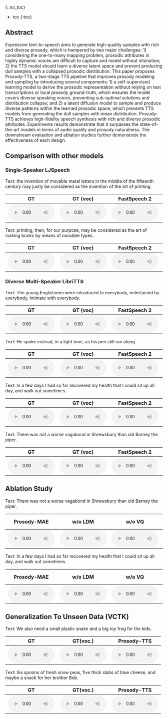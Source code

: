 

{:.no_toc}
* toc
{:toc}
## Abstract

Expressive text-to-speech aims to generate high-quality samples with rich and diverse prosody, which is hampered by two major challenges: 1) considering the one-to-many mapping problem, prosodic attributes in highly dynamic voices are difficult to capture and model without intonation; 2) the TTS model should learn a diverse latent space and prevent producing dull samples with a collapsed prosodic distribution. This paper proposes Prosody-TTS, a two-stage TTS pipeline that improves prosody modeling and sampling by introducing several components: 1) a self-supervised learning model to derive the prosodic representation without relying on text transcriptions or local prosody ground-truth, which ensures the model covers diverse speaking voices, preventing sub-optimal solutions and distribution collapse; and 2) a latent diffusion model to sample and produce diverse patterns within the learned prosodic space, which prevents TTS models from generating the dull samples with mean distribution. Prosody-TTS achieves high-fidelity speech synthesis with rich and diverse prosodic attributes. Experiments results demonstrate that it surpasses the state-of-the-art models in terms of audio quality and prosody naturalness. The downstream evaluation and ablation studies further demonstrate the effectiveness of each design.

## Comparison with other models

### Single-Speaker LJSpeech

<ruby>Text: the invention of movable metal letters in the middle of the fifteenth century may justly be considered as the invention of the art of printing. </ruby>

<table>
	<thead>
		<tr>
			<th style="text-align: center">GT</th>
            <th style="text-align: center">GT (voc)</th>
			<th style="text-align: center">FastSpeech 2</th>
			<th style="text-align: center">Meta-StyleSpeech</th>
            <th style="text-align: center">Glow-TTS</th>
			<th style="text-align: center">Grad-TTS</th>
			<th style="text-align: center">YourTTS</th>
            <th style="text-align: center">Prosody-TTS</th>
		</tr>
	</thead>
	<tbody>
		<tr>
			<td style="text-align: center"><audio controls style="width: 150px;"><source src="wavs/LJSpeech/GT/LJ001-0005.wav" type="audio/wav"></audio></td>
			<td style="text-align: center"><audio controls style="width: 150px;"><source src="wavs/LJSpeech/GT(voc)/LJ001-0005.wav" type="audio/wav"></audio></td>
            <td style="text-align: center"><audio controls style="width: 150px;"><source src="wavs/LJSpeech/FastSpeech2/LJ001-0005.wav" type="audio/wav"></audio></td>
			<td style="text-align: center"><audio controls style="width: 150px;"><source src="wavs/LJSpeech/StyleSpeech/LJ001-0005.wav" type="audio/wav"></audio></td>
            <td style="text-align: center"><audio controls style="width: 150px;"><source src="wavs/LJSpeech/GlowTTS/LJ001-0005.wav" type="audio/wav"></audio></td>
			<td style="text-align: center"><audio controls style="width: 150px;"><source src="wavs/LJSpeech/Grad-TTS/LJ001-0005.wav" type="audio/wav"></audio></td>
            <td style="text-align: center"><audio controls style="width: 150px;"><source src="wavs/LJSpeech/YourTTS/LJ001-0005.wav" type="audio/wav"></audio></td>
            <td style="text-align: center"><audio controls style="width: 150px;"><source src="wavs/LJSpeech/Prosody-TTS/LJ001-0005.wav" type="audio/wav"></audio></td>
		</tr>
	</tbody>
</table>


<ruby>Text: printing, then, for our purpose, may be considered as the art of making books by means of movable types. </ruby>

<table>
	<thead>
		<tr>
			<th style="text-align: center">GT</th>
            <th style="text-align: center">GT (voc)</th>
			<th style="text-align: center">FastSpeech 2</th>
			<th style="text-align: center">Meta-StyleSpeech</th>
            <th style="text-align: center">Glow-TTS</th>
			<th style="text-align: center">Grad-TTS</th>
			<th style="text-align: center">YourTTS</th>
            <th style="text-align: center">Prosody-TTS</th>
		</tr>
	</thead>
	<tbody>
		<tr>
			<td style="text-align: center"><audio controls style="width: 150px;"><source src="wavs/LJSpeech/GT/LJ001-0009.wav" type="audio/wav"></audio></td>
			<td style="text-align: center"><audio controls style="width: 150px;"><source src="wavs/LJSpeech/GT(voc)/LJ001-0009.wav" type="audio/wav"></audio></td>
            <td style="text-align: center"><audio controls style="width: 150px;"><source src="wavs/LJSpeech/FastSpeech2/LJ001-0009.wav" type="audio/wav"></audio></td>
			<td style="text-align: center"><audio controls style="width: 150px;"><source src="wavs/LJSpeech/StyleSpeech/LJ001-0009.wav" type="audio/wav"></audio></td>
            <td style="text-align: center"><audio controls style="width: 150px;"><source src="wavs/LJSpeech/GlowTTS/LJ001-0009.wav" type="audio/wav"></audio></td>
			<td style="text-align: center"><audio controls style="width: 150px;"><source src="wavs/LJSpeech/Grad-TTS/LJ001-0009.wav" type="audio/wav"></audio></td>
            <td style="text-align: center"><audio controls style="width: 150px;"><source src="wavs/LJSpeech/YourTTS/LJ001-0009.wav" type="audio/wav"></audio></td>
            <td style="text-align: center"><audio controls style="width: 150px;"><source src="wavs/LJSpeech/Prosody-TTS/LJ001-0009.wav" type="audio/wav"></audio></td>
		</tr>
	</tbody>
</table>


### Diverse Multi-Speaker LibriTTS
<ruby>Text: The young Englishmen were introduced to everybody, entertained by everybody, intimate with everybody.</ruby>
<table>
	<thead>
		<tr>
			<th style="text-align: center">GT</th>
            <th style="text-align: center">GT (voc)</th>
			<th style="text-align: center">FastSpeech 2</th>
			<th style="text-align: center">Meta-StyleSpeech</th>
            <th style="text-align: center">Glow-TTS</th>
			<th style="text-align: center">Grad-TTS</th>
			<th style="text-align: center">YourTTS</th>
            <th style="text-align: center">Prosody-TTS</th>
		</tr>
	</thead>
	<tbody>
		<tr>
			<td style="text-align: center"><audio controls style="width: 150px;"><source src="wavs/LibriTTS/GT/003.wav" type="audio/wav"></audio></td>
			<td style="text-align: center"><audio controls style="width: 150px;"><source src="wavs/LibriTTS/GT(voc)/003.wav" type="audio/wav"></audio></td>
            <td style="text-align: center"><audio controls style="width: 150px;"><source src="wavs/LibriTTS/FastSpeech2/003.wav" type="audio/wav"></audio></td>
			<td style="text-align: center"><audio controls style="width: 150px;"><source src="wavs/LibriTTS/StyleSpeech/003.wav" type="audio/wav"></audio></td>
            <td style="text-align: center"><audio controls style="width: 150px;"><source src="wavs/LibriTTS/GlowTTS/003.wav" type="audio/wav"></audio></td>
			<td style="text-align: center"><audio controls style="width: 150px;"><source src="wavs/LibriTTS/Grad-TTS/003.wav" type="audio/wav"></audio></td>
            <td style="text-align: center"><audio controls style="width: 150px;"><source src="wavs/LibriTTS/YourTTS/003.wav" type="audio/wav"></audio></td>
            <td style="text-align: center"><audio controls style="width: 150px;"><source src="wavs/LibriTTS/Prosody-TTS/003.wav" type="audio/wav"></audio></td>
		</tr>
	</tbody>
</table>

<ruby>Text: He spoke instead, in a light tone, as his pen still ran along.</ruby>
<table>
	<thead>
		<tr>
			<th style="text-align: center">GT</th>
            <th style="text-align: center">GT (voc)</th>
			<th style="text-align: center">FastSpeech 2</th>
			<th style="text-align: center">Meta-StyleSpeech</th>
            <th style="text-align: center">Glow-TTS</th>
			<th style="text-align: center">Grad-TTS</th>
			<th style="text-align: center">YourTTS</th>
            <th style="text-align: center">Prosody-TTS</th>
		</tr>
	</thead>
	<tbody>
		<tr>
			<td style="text-align: center"><audio controls style="width: 150px;"><source src="wavs/LibriTTS/GT/004.wav" type="audio/wav"></audio></td>
			<td style="text-align: center"><audio controls style="width: 150px;"><source src="wavs/LibriTTS/GT(voc)/004.wav" type="audio/wav"></audio></td>
            <td style="text-align: center"><audio controls style="width: 150px;"><source src="wavs/LibriTTS/FastSpeech2/004.wav" type="audio/wav"></audio></td>
			<td style="text-align: center"><audio controls style="width: 150px;"><source src="wavs/LibriTTS/StyleSpeech/004.wav" type="audio/wav"></audio></td>
            <td style="text-align: center"><audio controls style="width: 150px;"><source src="wavs/LibriTTS/GlowTTS/004.wav" type="audio/wav"></audio></td>
			<td style="text-align: center"><audio controls style="width: 150px;"><source src="wavs/LibriTTS/Grad-TTS/004.wav" type="audio/wav"></audio></td>
            <td style="text-align: center"><audio controls style="width: 150px;"><source src="wavs/LibriTTS/YourTTS/004.wav" type="audio/wav"></audio></td>
            <td style="text-align: center"><audio controls style="width: 150px;"><source src="wavs/LibriTTS/Prosody-TTS/004.wav" type="audio/wav"></audio></td>
		</tr>
	</tbody>
</table>


<ruby>Text: In a few days I had so far recovered my health that I could sit up all day, and walk out sometimes.</ruby>
<table>
	<thead>
		<tr>
			<th style="text-align: center">GT</th>
            <th style="text-align: center">GT (voc)</th>
			<th style="text-align: center">FastSpeech 2</th>
			<th style="text-align: center">Meta-StyleSpeech</th>
            <th style="text-align: center">Glow-TTS</th>
			<th style="text-align: center">Grad-TTS</th>
			<th style="text-align: center">YourTTS</th>
            <th style="text-align: center">Prosody-TTS</th>
		</tr>
	</thead>
	<tbody>
		<tr>
			<td style="text-align: center"><audio controls style="width: 150px;"><source src="wavs/LibriTTS/GT/002.wav" type="audio/wav"></audio></td>
			<td style="text-align: center"><audio controls style="width: 150px;"><source src="wavs/LibriTTS/GT(voc)/002.wav" type="audio/wav"></audio></td>
            <td style="text-align: center"><audio controls style="width: 150px;"><source src="wavs/LibriTTS/FastSpeech2/002.wav" type="audio/wav"></audio></td>
			<td style="text-align: center"><audio controls style="width: 150px;"><source src="wavs/LibriTTS/StyleSpeech/002.wav" type="audio/wav"></audio></td>
            <td style="text-align: center"><audio controls style="width: 150px;"><source src="wavs/LibriTTS/GlowTTS/002.wav" type="audio/wav"></audio></td>
			<td style="text-align: center"><audio controls style="width: 150px;"><source src="wavs/LibriTTS/Grad-TTS/002.wav" type="audio/wav"></audio></td>
            <td style="text-align: center"><audio controls style="width: 150px;"><source src="wavs/LibriTTS/YourTTS/002.wav" type="audio/wav"></audio></td>
            <td style="text-align: center"><audio controls style="width: 150px;"><source src="wavs/LibriTTS/Prosody-TTS/002.wav" type="audio/wav"></audio></td>
		</tr>
	</tbody>
</table>

<ruby>Text: There was not a worse vagabond in Shrewsbury than old Barney the piper.</ruby>
<table>
	<thead>
		<tr>
			<th style="text-align: center">GT</th>
            <th style="text-align: center">GT (voc)</th>
			<th style="text-align: center">FastSpeech 2</th>
			<th style="text-align: center">Meta-StyleSpeech</th>
            <th style="text-align: center">Glow-TTS</th>
			<th style="text-align: center">Grad-TTS</th>
			<th style="text-align: center">YourTTS</th>
            <th style="text-align: center">Prosody-TTS</th>
		</tr>
	</thead>
	<tbody>
		<tr>
			<td style="text-align: center"><audio controls style="width: 150px;"><source src="wavs/LibriTTS/GT/001.wav" type="audio/wav"></audio></td>
			<td style="text-align: center"><audio controls style="width: 150px;"><source src="wavs/LibriTTS/GT(voc)/001.wav" type="audio/wav"></audio></td>
            <td style="text-align: center"><audio controls style="width: 150px;"><source src="wavs/LibriTTS/FastSpeech2/001.wav" type="audio/wav"></audio></td>
			<td style="text-align: center"><audio controls style="width: 150px;"><source src="wavs/LibriTTS/StyleSpeech/001.wav" type="audio/wav"></audio></td>
            <td style="text-align: center"><audio controls style="width: 150px;"><source src="wavs/LibriTTS/GlowTTS/001.wav" type="audio/wav"></audio></td>
			<td style="text-align: center"><audio controls style="width: 150px;"><source src="wavs/LibriTTS/Grad-TTS/001.wav" type="audio/wav"></audio></td>
            <td style="text-align: center"><audio controls style="width: 150px;"><source src="wavs/LibriTTS/YourTTS/001.wav" type="audio/wav"></audio></td>
            <td style="text-align: center"><audio controls style="width: 150px;"><source src="wavs/LibriTTS/Prosody-TTS/001.wav" type="audio/wav"></audio></td>
		</tr>
	</tbody>
</table>


## Ablation Study
<ruby>Text: There was not a worse vagabond in Shrewsbury than old Barney the piper.</ruby>
<table>
	<thead>
		<tr>
            <th style="text-align: center">Prosody-MAE</th>
			<th style="text-align: center">w/o LDM</th>
			<th style="text-align: center">w/o VQ</th>
            <th style="text-align: center">Local Prosody</th>
			<th style="text-align: center">Variational Inference</th>
		</tr>
	</thead>
	<tbody>
		<tr>
			<td style="text-align: center"><audio controls style="width: 150px;"><source src="wavs/Ablation/Prosody-MAE/001.wav" type="audio/wav"></audio></td>
			<td style="text-align: center"><audio controls style="width: 150px;"><source src="wavs/Ablation/w_o_ldm/001.wav" type="audio/wav"></audio></td>
            <td style="text-align: center"><audio controls style="width: 150px;"><source src="wavs/Ablation/w_o_vq/001.wav" type="audio/wav"></audio></td>
            <td style="text-align: center"><audio controls style="width: 150px;"><source src="wavs/Ablation/LocalProsody/001.wav" type="audio/wav"></audio></td>
            <td style="text-align: center"><audio controls style="width: 150px;"><source src="wavs/Ablation/Variational/001.wav" type="audio/wav"></audio></td>
        </tr>
	</tbody>
</table>

<ruby>Text: In a few days I had so far recovered my health that I could sit up all day, and walk out sometimes.</ruby>
<table>
	<thead>
		<tr>
            <th style="text-align: center">Prosody-MAE</th>
			<th style="text-align: center">w/o LDM</th>
			<th style="text-align: center">w/o VQ</th>
            <th style="text-align: center">Local Prosody</th>
			<th style="text-align: center">Variational Inference</th>
		</tr>
	</thead>
	<tbody>
		<tr>
			<td style="text-align: center"><audio controls style="width: 150px;"><source src="wavs/Ablation/Prosody-MAE/002.wav" type="audio/wav"></audio></td>
			<td style="text-align: center"><audio controls style="width: 150px;"><source src="wavs/Ablation/w_o_ldm/002.wav" type="audio/wav"></audio></td>
            <td style="text-align: center"><audio controls style="width: 150px;"><source src="wavs/Ablation/w_o_vq/002.wav" type="audio/wav"></audio></td>
            <td style="text-align: center"><audio controls style="width: 150px;"><source src="wavs/Ablation/LocalProsody/002.wav" type="audio/wav"></audio></td>
            <td style="text-align: center"><audio controls style="width: 150px;"><source src="wavs/Ablation/Variational/002.wav" type="audio/wav"></audio></td>
        </tr>
	</tbody>
</table>



## Generalization To Unseen Data (VCTK)
<ruby>Text: We also need a small plastic snake and a big toy frog for the kids.</ruby>
<table>
	<thead>
		<tr>
            <th style="text-align: center">GT</th>
			<th style="text-align: center">GT(voc.)</th>
			<th style="text-align: center">Prosody-TTS</th>
		</tr>
	</thead>
	<tbody>
		<tr>
			<td style="text-align: center"><audio controls style="width: 150px;"><source src="wavs/VCTK_OOD/GT/p225_004.wav" type="audio/wav"></audio></td>
			<td style="text-align: center"><audio controls style="width: 150px;"><source src="wavs/VCTK_OOD/GT_voc/p225_004.wav" type="audio/wav"></audio></td>
            <td style="text-align: center"><audio controls style="width: 150px;"><source src="wavs/VCTK_OOD/Prosody-TTS/p225_004.wav" type="audio/wav"></audio></td>
        </tr>
	</tbody>
</table>

<ruby>Text: Six spoons of fresh snow peas, five thick slabs of blue cheese, and maybe a snack for her brother Bob.</ruby>
<table>
	<thead>
		<tr>
            <th style="text-align: center">GT</th>
			<th style="text-align: center">GT(voc.)</th>
			<th style="text-align: center">Prosody-TTS</th>
		</tr>
	</thead>
	<tbody>
		<tr>
			<td style="text-align: center"><audio controls style="width: 150px;"><source src="wavs/VCTK_OOD/GT/p226_003.wav" type="audio/wav"></audio></td>
			<td style="text-align: center"><audio controls style="width: 150px;"><source src="wavs/VCTK_OOD/GT_voc/p226_003.wav" type="audio/wav"></audio></td>
            <td style="text-align: center"><audio controls style="width: 150px;"><source src="wavs/VCTK_OOD/Prosody-TTS/p226_003.wav" type="audio/wav"></audio></td>
        </tr>
	</tbody>
</table>